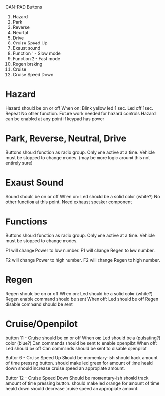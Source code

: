 CAN-PAD Buttons

1)  Hazard 
2)  Park
3)  Reverse
4)  Neurtal
5)  Drive
6)  Cruise Speed Up
7)  Exaust sound
8)  Function 1 - Slow mode
9)  Function 2 - Fast mode
10) Regen braking
11) Cruise 
12) Cruise Speed Down


Hazard
======

Hazard should be on or off
When on:
    Blink yellow led 1 sec. Led off 1sec. Repeat 
    No other function. Future work needed for hazard controls
Hazard can be enabled at any point if keypad has power


Park, Reverse, Neutral, Drive
=============================

Buttons should function as radio group. Only one active at a time.
Vehicle must be stopped to change modes.
(may be more logic around this not entirely sure)


Exaust Sound
============

Sound should be on or off
When on:
    Led should be a solid color (white?)
    No other function at this point. Need exhaust speaker component
    

Functions
=========
Buttons should function as radio group. Only one active at a time.
Vehicle must be stopped to change modes.

F1 will change Power to low number.
F1 will change Regen to low number. 

F2 will change Power to high number.
F2 will change Regen to high number. 


Regen
=====
Regen should be on or off
When on:
    Led should be a solid color (white?)
    Regen enable command should be sent
When off: 
    Led should be off
    Regen disable command should be sent


Cruise/Openpilot
================
button 11 - Cruise should be on or off
When on:
    Led should be a (pulsating?) color (blue?)
    Can commands should be sent to enable openpilot
When off:
    Led should be off
    Can commands should be sent to disable openpilot


Buttor 6 - Cruise Speed Up
Should be momentary-ish
    should track amount of time pressing button.
    should make led green for amount of time heald down
    should increase cruise speed an appropiate amount.


Buttor 12 - Cruise Speed Down
Should be momentary-ish
    should track amount of time pressing button.
    should make led orange for amount of time heald down
    should decrease cruise speed an appropiate amount.



